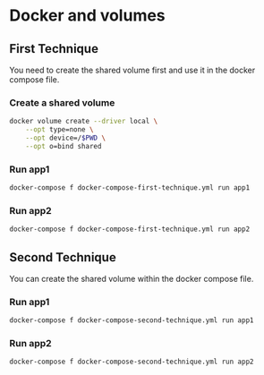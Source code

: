 # Docker and  volumes
## First Technique
You need to create the shared volume first and use it in the docker compose file.
### Create a shared volume
```bash
docker volume create --driver local \
    --opt type=none \
    --opt device=/$PWD \
    --opt o=bind shared
```
### Run app1
```bash
docker-compose f docker-compose-first-technique.yml run app1
```
### Run app2
```bash
docker-compose f docker-compose-first-technique.yml run app2
```

## Second Technique
You can create the shared volume within the docker compose file.
### Run app1
```bash
docker-compose f docker-compose-second-technique.yml run app1
```
### Run app2
```bash
docker-compose f docker-compose-second-technique.yml run app2
```
